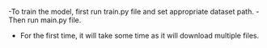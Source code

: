 -To train the model, first run train.py file and set appropriate dataset path.
-Then run main.py file.
- For the first time, it will take some time as it will download multiple files. 
